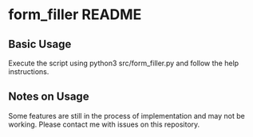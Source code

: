 # form_filler README

## Basic Usage
Execute the script using python3 src/form_filler.py and follow the help instructions.

## Notes on Usage
Some features are still in the process of implementation and may not be working. Please contact me with issues on this repository.
